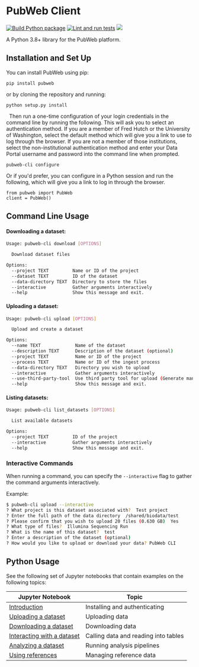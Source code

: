 # PubWeb Client

[![Build Python package](https://github.com/FredHutch/PubWeb-client/actions/workflows/package.yml/badge.svg)](https://github.com/FredHutch/PubWeb-client/actions/workflows/package.yml)
[![Lint and run tests](https://github.com/FredHutch/PubWeb-client/actions/workflows/lint.yml/badge.svg)](https://github.com/FredHutch/PubWeb-client/actions/workflows/lint.yml)
![](https://img.shields.io/pypi/v/pubweb.svg)

A Python 3.8+ library for the PubWeb platform.

## Installation and Set Up

You can install PubWeb using pip:

`pip install pubweb`

or by cloning the repository and running:

`python setup.py install`

&nbsp;
Then run a one-time configuration of your login credentials in the command line by running the following. This will ask you to select an authentication method. If you are a member of Fred Hutch or the University of Washington, select the default method which will give you a link to use to log through the browser. If you are not a member of those institutions, select the non-institutional authentication method and enter your Data Portal username and password into the command line when prompted.

```
pubweb-cli configure
```

Or if you'd prefer, you can configure in a Python session and run the following, which will give you a link to log in through the browser. 
```
from pubweb import PubWeb
client = PubWeb()
```

## Command Line Usage

#### Downloading a dataset:
```bash
Usage: pubweb-cli download [OPTIONS]

  Download dataset files

Options:
  --project TEXT         Name or ID of the project
  --dataset TEXT         ID of the dataset
  --data-directory TEXT  Directory to store the files
  --interactive          Gather arguments interactively
  --help                 Show this message and exit.
```

#### Uploading a dataset:
```bash
Usage: pubweb-cli upload [OPTIONS]

  Upload and create a dataset

Options:
  --name TEXT             Name of the dataset
  --description TEXT      Description of the dataset (optional)
  --project TEXT          Name or ID of the project
  --process TEXT          Name or ID of the ingest process
  --data-directory TEXT   Directory you wish to upload
  --interactive           Gather arguments interactively
  --use-third-party-tool  Use third party tool for upload (Generate manifest and one-time upload authentication token)
  --help                  Show this message and exit.
```

#### Listing datasets:
```bash
Usage: pubweb-cli list_datasets [OPTIONS]

  List available datasets

Options:
  --project TEXT         ID of the project
  --interactive          Gather arguments interactively
  --help                 Show this message and exit.
```

### Interactive Commands

When running a command, you can specify the `--interactive` flag to gather the command arguments interactively.

Example:

```bash
$ pubweb-cli upload --interactive
? What project is this dataset associated with?  Test project
? Enter the full path of the data directory  /shared/biodata/test
? Please confirm that you wish to upload 20 files (0.630 GB)  Yes
? What type of files?  Illumina Sequencing Run
? What is the name of this dataset?  test
? Enter a description of the dataset (optional)
? How would you like to upload or download your data? PubWeb CLI
```

## Python Usage

See the following set of Jupyter notebooks that contain examples on the following topics:

| Jupyter Notebook                                                    | Topic                            
|---------------------------------------------------------------------|----------------------------------|
| [Introduction](samples/Getting_started.ipynb)                       | Installing and authenticating    |
| [Uploading a dataset](samples/Uploading_a_dataset.ipynb)            | Uploading data                   |
| [Downloading a dataset](samples/Downloading_a_dataset.ipynb)        | Downloading data                 |
| [Interacting with a dataset](samples/Interacting_with_files.ipynb)  | Calling data and reading into tables |
| [Analyzing a dataset](samples/Analyzing_a_dataset.ipynb)            | Running analysis pipelines       |
| [Using references](samples/Using_references.ipynb)                  | Managing reference data          |
